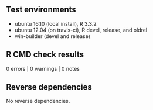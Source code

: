 ## Test environments
* ubuntu 16.10 (local install), R 3.3.2
* ubuntu 12.04 (on travis-ci), R devel, release, and oldrel
* win-builder (devel and release)

## R CMD check results

0 errors | 0 warnings | 0 notes


## Reverse dependencies

No reverse dependencies.
